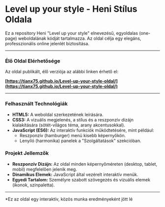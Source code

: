 # Level up your style - Heni Stílus Oldala

Ez a repository Heni "Level up your style" elnevezésű, egyoldalas (one-page) weboldalának kódját tartalmazza. Az oldal célja egy elegáns, professzionális online jelenlét biztosítása.

---

### Élő Oldal Elérhetősége

Az oldal publikált, élő verziója az alábbi linken érhető el:

**[https://tianx75.github.io/Level-up-your-style-oldal/](https://tianx75.github.io/Level-up-your-style-oldal/)**

---

### Felhasznált Technológiák

* **HTML5:** A weboldal szerkezetének leírására.
* **CSS3:** A vizuális megjelenés, a stílus és a reszponzív dizájn kialakítására (sötét-világos téma, arany akcentusokkal).
* **JavaScript (ES6):** Az interaktív funkciók működtetésére, mint például:
    * Reszponzív (hamburger) menü kisebb képernyőkön.
    * Lenyíló (harmonika) panelek a "Szolgáltatások" szekcióban.

### Projekt Jellemzők

* **Reszponzív Dizájn:** Az oldal minden képernyőméreten (desktop, tablet, mobil) megfelelően jelenik meg.
* **Dinamikus Elemek:** JavaScript által vezérelt interaktív menük.
* **Egyedi Tartalom:** Személyre szabott szövegezés és vizuális elemek (ikonok, színpaletta).

---
*Ez az oldal egy interaktív, közös munka eredményeként jött lé
